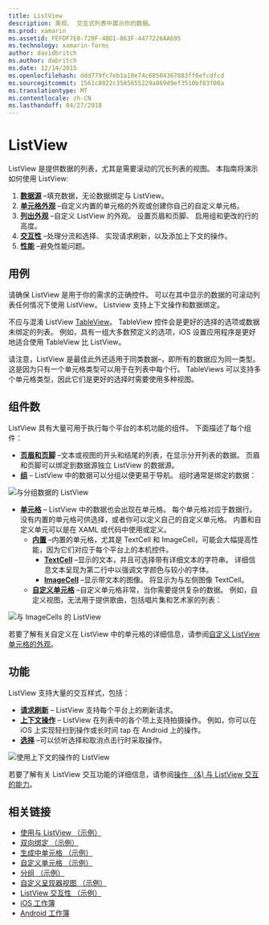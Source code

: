 ```yaml
---
title: ListView
description: 美观、 交互式列表中展示你的数据。
ms.prod: xamarin
ms.assetid: FEFDF7E0-720F-4BD1-863F-4477226AA695
ms.technology: xamarin-forms
author: davidbritch
ms.author: dabritch
ms.date: 12/14/2015
ms.openlocfilehash: ddd779fc7eb1a10e74c68504367083ff0efcdfcd
ms.sourcegitcommit: 1561c8022c3585655229a869d9ef3510bf83f00a
ms.translationtype: MT
ms.contentlocale: zh-CN
ms.lasthandoff: 04/27/2018
---
```

# <a name="listview"></a>ListView

ListView 是提供数据的列表，尤其是需要滚动的冗长列表的视图。 本指南将演示如何使用 ListView:

1. **[数据源](data-and-databinding.md)** &ndash;填充数据，无论数据绑定与 ListView。
2. **[单元格外观](customizing-cell-appearance.md)** &ndash;自定义内置的单元格的外观或创建你自己的自定义单元格。
3. **[列出外观](customizing-list-appearance.md)** &ndash;自定义 ListView 的外观。 设置页眉和页脚、 启用组和更改的行的高度。
4. **[交互性](interactivity.md)** &ndash;处理分流和选择、 实现请求刷新，以及添加上下文的操作。
5. **[性能](performance.md)** &ndash;避免性能问题。

## <a name="use-cases"></a>用例
请确保 ListView 是用于你的需求的正确控件。 可以在其中显示的数据的可滚动列表任何情况下使用 ListView。 Listview 支持上下文操作和数据绑定。

不应与混淆 ListView [TableView](~/xamarin-forms/user-interface/tableview.md)。 TableView 控件会是更好的选择的选项或数据未绑定的列表。 例如，具有一组大多数预定义的选项，iOS 设置应用程序是更好地适合使用 TableView 比 ListView。

请注意，ListView 是最佳此外还适用于同类数据&ndash;，即所有的数据应为同一类型。 这是因为只有一个单元格类型可以用于在列表中每个行。 TableViews 可以支持多个单元格类型，因此它们是更好的选择时需要使用多种视图。


## <a name="components"></a>组件数
ListView 具有大量可用于执行每个平台的本机功能的组件。 下面描述了每个组件：

- **[页眉和页脚](customizing-list-appearance.md#Headers_and_Footers)** &ndash;文本或视图的开头和结尾的列表，在显示分开列表的数据。 页眉和页脚可以绑定到数据源独立 ListView 的数据源。
- **[组](customizing-list-appearance.md#Grouping)** &ndash; ListView 中的数据可以分组以便更易于导航。 组时通常是绑定的数据：

![](images/grouping-depth.png "与分组数据的 ListView")

- **[单元格](customizing-cell-appearance.md)** &ndash; ListView 中的数据也会出现在单元格。 每个单元格对应于数据行。 没有内置的单元格可供选择，或者你可以定义自己的自定义单元格。 内置和自定义单元可以是在 XAML 或代码中使用或定义。
  - **[内置](customizing-cell-appearance.md#Built_in_Cells)** &ndash;内置的单元格，尤其是 TextCell 和 ImageCell，可能会大幅提高性能，因为它们对应于每个平台上的本机控件。
    - **[TextCell](customizing-cell-appearance.md#TextCell)**  &ndash;显示的文本，并且可选择带有详细文本的字符串。 详细信息文本呈现为第二行中以强调文字颜色与较小的字体。
    - **[ImageCell](customizing-cell-appearance.md#ImageCell)**  &ndash;显示带文本的图像。 将显示为与左侧图像 TextCell。
  - **[自定义单元格](customizing-cell-appearance.md#customcells)** &ndash;自定义单元格非常，当你需要提供复杂的数据。 例如，自定义视图，无法用于提供歌曲，包括唱片集和艺术家的列表：

![](images/image-cell-default.png "与 ImageCells 的 ListView")

若要了解有关自定义在 ListView 中的单元格的详细信息，请参阅[自定义 ListView 单元格的外观](customizing-cell-appearance.md)。

## <a name="functionality"></a>功能
ListView 支持大量的交互样式，包括：

- **[请求刷新](interactivity.md#Pull_to_Refresh)** &ndash; ListView 支持每个平台上的刷新请求。
- **[上下文操作](interactivity.md#Context_Actions)** &ndash; ListView 在列表中的各个项上支持拍摄操作。 例如，你可以在 iOS 上实现轻扫到操作或长时间 tap 在 Android 上的操作。
- **[选择](interactivity.md#selectiontaps)** &ndash;可以侦听选择和取消点击行时采取操作。

![](images/context-default.png "使用上下文的操作的 ListView")

若要了解有关 ListView 交互功能的详细信息，请参阅[操作 （&) 与 ListView 交互的能力](interactivity.md)。


## <a name="related-links"></a>相关链接

- [使用与 ListView （示例）](https://developer.xamarin.com/samples/WorkingWithListview)
- [双向绑定 （示例）](https://developer.xamarin.com/samples/xamarin-forms/UserInterface/ListView/SwitchEntryTwoBinding)
- [生成中单元格 （示例）](https://developer.xamarin.com/samples/xamarin-forms/UserInterface/ListView/BuiltInCells)
- [自定义单元格 （示例）](https://developer.xamarin.com/samples/xamarin-forms/UserInterface/ListView/CustomCells)
- [分组 （示例）](https://developer.xamarin.com/samples/xamarin-forms/UserInterface/ListView/Grouping)
- [自定义呈现器视图 （示例）](https://developer.xamarin.com/samples/xamarin-forms/UserInterface/ListView/WorkingWithListviewNative)
- [ListView 交互性 （示例）](https://developer.xamarin.com/samples/xamarin-forms/UserInterface/ListView/interactivity)
- [iOS 工作簿](https://developer.xamarin.com/workbooks/xamarin-forms/user-interface/listview/ListView1-ios.workbook)
- [Android 工作簿](https://developer.xamarin.com/workbooks/xamarin-forms/user-interface/listview/ListView1-android.workbook)
